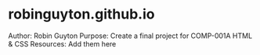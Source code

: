 # robinguyton.github.io
Author: Robin Guyton
Purpose: Create a final project for COMP-001A HTML & CSS
Resources: Add them here